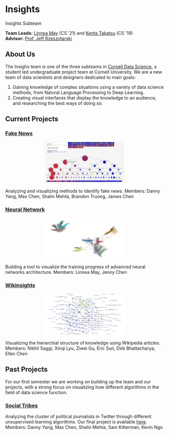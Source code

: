 # Insights
Insights Subteam

**Team Leads:** [Linnea May](https://github.com/linnealovespie) (CS '21) and [Kenta Takatsu](https://github.com/Kenta426) (CS '19)  
**Advisor:** [Prof. Jeff Rzeszotarski](https://jeffrz.com/)

## About Us
The Insighs team is one of the three subteams in [Cornell Data Science](cornelldata.science), a student led undergraduate project team at Cornell University. We are a  new team of data scientists and designers dedicated to main goals: 
1. Gaining knowledge of complex situations using a variety of data science methods, from Natural Language Processing to Deep Learning. 
2. Creating visual interfaces that display the knowledge to an audience, and researching the best ways of doing so. 

## Current Projects
### [**Fake News**](https://github.com/CornellDataScience/Insights-FakeNews)  
<p align="center">
  <img src="./tree.png" width="50%">
</p>
Analyzing and visualizing methods to identify fake news.  
Members: Danny Yang, Max Chen, Shalin Mehta, Brandon Truong, James Chen
 
### [**Neural Network**](https://github.com/CornellDataScience/insights-vizNNs)  
<p align="center">
  <img src="./nn.png" width="50%">
</p>
Building a tool to visualize the training progress of advanced neural networks architecture.     
Members: Linnea May, Jenny Chen
 
### [**Wikinsights**](https://github.com/CornellDataScience/Wikipedia)  
<p align="center">
  <img src="./wiki.png" width="50%">
</p>
Visualizing the hierarchial structure of knowledge using Wikipedia articles.    
Members: Nikhil Saggi, Xinqi Lyu, Ziwei Gu, Eric Sun, Deb Bhattacharya, Ellen Chen

## Past Projects
For our first semester we are working on building up the team and our projects, with a strong focus on visualizing how different algorithms in the field of data science function. 

### [**Social Tribes**](https://github.com/CornellDataScience/Social-Tribes)  
Analyzing the cluster of political journalists in Twitter through different unsupervised learning algorithms.
Our final project is available [here](http://www.unprofessionalperspective.com/posts/social-tribes.html).   
Members: Danny Yang, Max Chen, Shalin Mehta, Sam Kitterman, Kevin Ngo
  
